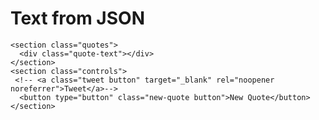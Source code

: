 <h1>Text from JSON</h1>

<main class="app">

    <section class="quotes">
      <div class="quote-text"></div>
    </section>
    <section class="controls">
     <!-- <a class="tweet button" target="_blank" rel="noopener noreferrer">Tweet</a>-->
      <button type="button" class="new-quote button">New Quote</button>
    </section>

  </main>
  
  <script>
 //const endpoint = 'https://api.whatdoestrumpthink.com/api/v1/quotes/random';
  const endpoint = 'https://api.quotable.io/random';
  //const endpoint = ' http://quotes.rest/';

function getQuote() {
fetch(endpoint)
.then(function (response) {
return response.json();
})
.then(function(data){
//displayQuote(data.message);
displayQuote(`${data.content} —${data.author}`);

console.log(`${data.content} —${data.author}`)
})
.catch(function () {
console.log("Error occurred");
});
}

function displayQuote(quote){
const quoteText = document.querySelector('.quote-text');
quoteText.textContent = quote;

}

const newQuoteButton = document.querySelector('.new-quote');
newQuoteButton.addEventListener('click', getQuote);

  </script>
